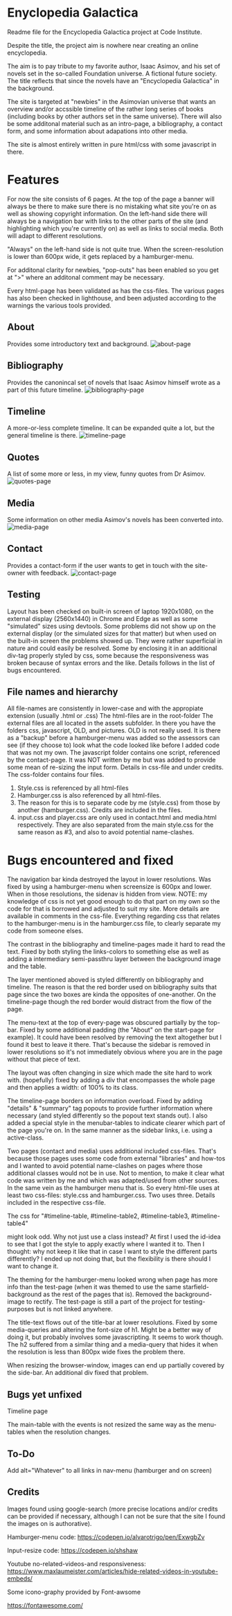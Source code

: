# Enyclopedia Galactica
Readme file for the Encyclopedia Galactica project at Code Institute.

Despite the title, the project aim is nowhere near creating an online encyclopedia.

The aim is to pay tribute to my favorite author, Isaac Asimov, and his set of novels set in the so-called Foundation universe. A fictional future society. The title reflects that since the novels have an "Encyclopedia Galactica" in the background.

The site is targeted at "newbies" in the Asimovian universe that wants an overview and/or accssible timeline of the rather long series of books (including books by other authors set in the same universe). There will also be some additonal material such as an intro-page, a bibliography, a contact form, and some information about adapations into other media.

The site is almost entirely written in pure html/css with some javascript in there.

# Features
For now the site consists of 6 pages. At the top of the page a banner will always be there to make sure there is no mistaking what site you're on as well as showing copyright information. On the left-hand side there will always be a navigation bar with links to the other parts of the site (and highlighting which you're currently on) as well as links to social media. Both will adapt to different resolutions.

"Always" on the left-hand side is not quite true. When the screen-resolution is lower than 600px wide, it gets replaced by a hamburger-menu.

For additonal clarity for newbies, "pop-outs" has been enabled so you get at ">" where an additonal comment may be necessary.

Every html-page has been validated as has the css-files. The various pages has also been
checked in lighthouse, and been adjusted according to the warnings the various tools
provided.



## About
Provides some introductory text and background.
![about-page](https://github.com/jonthorell/encyclopedia-galactica/blob/main/readme-files/about.PNG?raw=true)
## Bibliography
Provides the canonincal set of novels that Isaac Asimov himself wrote as a part of this future
timeline.
![bibliography-page](https://github.com/jonthorell/encyclopedia-galactica/blob/main/readme-files/bibiliography.PNG?raw=true)
## Timeline
A more-or-less complete timeline. It can be expanded quite a lot, but the general timeline is there.
![timeline-page](https://github.com/jonthorell/encyclopedia-galactica/blob/main/readme-files/timeline.PNG?raw=true)
## Quotes
A list of some more or less, in my view, funny quotes from Dr Asimov.
![quotes-page](https://github.com/jonthorell/encyclopedia-galactica/blob/main/readme-files/quotes.PNG?raw=true)
## Media
Some information on other media Asimov's novels has been converted into.
![media-page](https://github.com/jonthorell/encyclopedia-galactica/blob/main/readme-files/media.png?raw=true)
## Contact
Provides a contact-form if the user wants to get in touch with the site-owner with feedback.
![contact-page](https://github.com/jonthorell/encyclopedia-galactica/blob/main/readme-files/contact.PNG?raw=true)
## Testing
Layout has been checked on built-in screen of laptop 1920x1080, on the external display (2560x1440) in Chrome and Edge as well as some "simulated" sizes using devtools. Some problems did not show up on the external display (or the simulated sizes for that matter) but when used on the built-in screen the problems showed up. They were rather superficial in nature and could easily be resolved. Some by enclosing it in an additional div-tag properly styled by css, some because the responsiveness was broken because of syntax errors and the like. Details follows in the list of bugs encountered.
## File names and hierarchy
All file-names are consistently in lower-case and with the appropiate extension (usually .html or .css)
The html-files are in the root-folder
The external files are all located in the assets subfolder. In there you have the folders css, javascript, OLD, and pictures.
OLD is not really used. It is there as a "backup" before a hamburger-menu was added so the assessors can see (if they choose to) look what the code looked like before I added code that was not my own.
The javascript folder contains one script, referenced by the contact-page. It was NOT written by me but was added to provide some mean of re-sizing the input form. Details in css-file and under credits.
The css-folder contains four files.
1. Style.css is referenced by all html-files
2. Hamburger.css is also referenced by all html-files.
3. The reason for this is to separate code by me (style.css) from those by another (hamburger.css). Credits are included in the files.
4. input.css and player.css are only used in contact.html and media.html respectively. They are also separated from the main style.css for the same reason as #3, and also to avoid potential name-clashes.
# Bugs encountered and fixed
The navigation bar kinda destroyed the layout in lower resolutions. Was fixed by using a hamburger-menu when screensize is 600px and lower. When in those resolutions, the sidenav is hidden from view. NOTE: my knowledge of css is not yet good enough to do that part on my own so the code for that is borrowed and adjusted to suit my site. More details are available in comments in the css-file. Everything regarding css that relates to the hamburger-menu is in the hamburger.css file, to clearly separate my code from someone elses.

The contrast in the bibliography and timeline-pages made it hard to read the text. Fixed by both styling the links-colors to something else as well as adding a intermediary semi-passthru layer between the background image and the table.

The layer mentioned aboved is styled differently on bibliography and timeline. The reason is that the red border used on bibliography suits that page since the two boxes are kinda the opposites of one-another. On the timeline-page though the red border would distract from the flow of the page.

The menu-text at the top of every-page was obscured partially by the top-bar. Fixed by some additional padding (the "About" on the start-page for example). It could have been resolved by removing the text altogether but I found it best to leave it there. That's because the sidebar is removed in lower resolutions so it's not immediately obvious where you are in the page without that piece of text.

The layout was often changing in size which made the site hard to work with. (hopefully) fixed by adding a div that encompasses the whole page and then applies a width: of 100% to its class.

The timeline-page borders on information overload. Fixed by adding "details" & "summary" tag popouts to provide further information where necessary (and styled differently so the popout text stands out). I also added a special style in the menubar-tables to indicate clearer which part of the page you're on. In the same manner as the sidebar links, i.e. using a active-class.

Two pages (contact and media) uses additional included css-files. That's because those pages uses some code from external "libraries" and how-tos and I wanted to avoid potential name-clashes on pages where those additional classes would not be in use. Not to mention, to make it clear what code was written by me and which was adapted/used from other sources. In the same vein as the hamburger menu that is. So every html-file uses at least two css-files: style.css and hamburger.css. Two uses three. Details included in the respective css-file.

The css for "#timeline-table, #timeline-table2, #timeline-table3, #timeline-table4"

might look odd. Why not just use a class instead? At first I used the id-idea to see that I got the style to apply exactly where I wanted it to. Then I thought: why not keep it like that in case I want to style the different parts differently? I ended up not doing that, but the flexibility is there should I want to change it.

The theming for the hamburger-menu looked wrong when page has more info than the test-page (when it was themed to use the same starfield-background as the rest of the pages that is). Removed the background-image to rectify. The test-page is still a part of the project for testing-purposes but is not linked anywhere.

The title-text flows out of the title-bar at lower resolutions. Fixed by some media-queries and altering the font-size of h1. Might be a better way of doing it, but probably involves some javascripting. It seems to work though. The h2 suffered from a similar thing and a media-query that hides it when the resolution is less than 800px wide fixes the problem there.

When resizing the browser-window, images can end up partially covered by the side-bar. An additional div fixed that problem.

## Bugs yet unfixed

Timeline page

The main-table with the events is not resized the same way as the menu-tables when the resolution changes.

## To-Do

Add alt="Whatever" to all links in nav-menu (hamburger and on screen)

## Credits

Images found using google-search (more precise locations and/or credits can be provided if necessary, although I can not be sure that the site I found the images on is authorative).

Hamburger-menu code:
https://codepen.io/alvarotrigo/pen/ExwgbZv

Input-resize code:
https://codepen.io/shshaw

Youtube no-related-videos-and responsiveness:
https://www.maxlaumeister.com/articles/hide-related-videos-in-youtube-embeds/

Some icono-graphy provided by Font-awsome

https://fontawesome.com/





